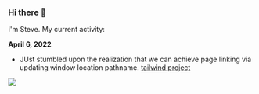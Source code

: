 ### Hi there 👋

<p>I'm Steve. My current activity:</p> 


<p><b>April 6, 2022</b></p>

<ul><li>JUst stumbled upon the realization that we can achieve page linking via updating window location pathname. <a href="https://github.com/sbogucki12/bogoodski-nextjs-tailwind">tailwind project</a></li></ul>

<img src="https://bogoodski.blob.core.windows.net/bogoodski2022/dynamic-page-change.gif" />











